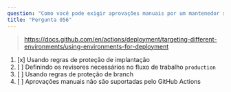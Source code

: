 ```yaml
---
question: "Como você pode exigir aprovações manuais por um mantenedor se a execução do fluxo de trabalho está direcionada ao ambiente `production`?"
title: "Pergunta 056"
---
```


> https://docs.github.com/en/actions/deployment/targeting-different-environments/using-environments-for-deployment
1. [x] Usando regras de proteção de implantação
1. [ ] Definindo os revisores necessários no fluxo de trabalho `production`
1. [ ] Usando regras de proteção de branch
1. [ ] Aprovações manuais não são suportadas pelo GitHub Actions


